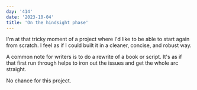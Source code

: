 ```yaml
---
day: '414'
date: '2023-10-04'
title: 'On the hindsight phase'
---
```


I'm at that tricky moment of a project where I'd like to be able to start again from scratch. I feel as if I could built it in a cleaner, concise, and robust way.

A common note for writers is to do a rewrite of a book or script. It's as if that first run through helps to iron out the issues and get the whole arc straight.

No chance for this project.
